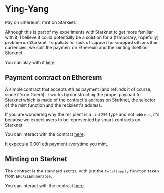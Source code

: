 # Ying-Yang
Pay on Ethereum, mint on Starknet.

Although this is part of my experiments with Starknet to get more familiar with it, I believe it could potentially be a solution for a (temporary, hopefully) problem on Starknet. To paliate for lack of support for wrapped eth or other currencies, we split the payment on Ethereum and the minting itself on Starknet.

You can play with it [here](https://ying-yang-gamma.vercel.app/)

## Payment contract on Ethereum
A simple contract that accepts eth as payment (and refunds it of course, since it's on Goerli). It works by constructing the proper payload for Starknet which is made of the contract's address on Starknet, the selector of the mint function and the recipient's address.

If you are wondering why the recipient is a `uint256` type and not `address`, it's because we expect users to be represented by smart-contracts on Starknet.

You can interact with the contract [here](https://goerli.etherscan.io/address/0xedAf31fa2fAbf5807824EE1377B17CA31Ea0Ea25).

It expects a 0.001 eth payment everytime you mint.

## Minting on Starknet
The contract is the standard `ERC721`, with just the `totalSupply` function taken from `ERC721Enumerable`.

You can interact with the contract [here](https://goerli.voyager.online/contract/0x004b5d7d8f35f14d3fce9eabd7b24ee19f164c35cb3866288babb19ebc1cc9e3#readContract).